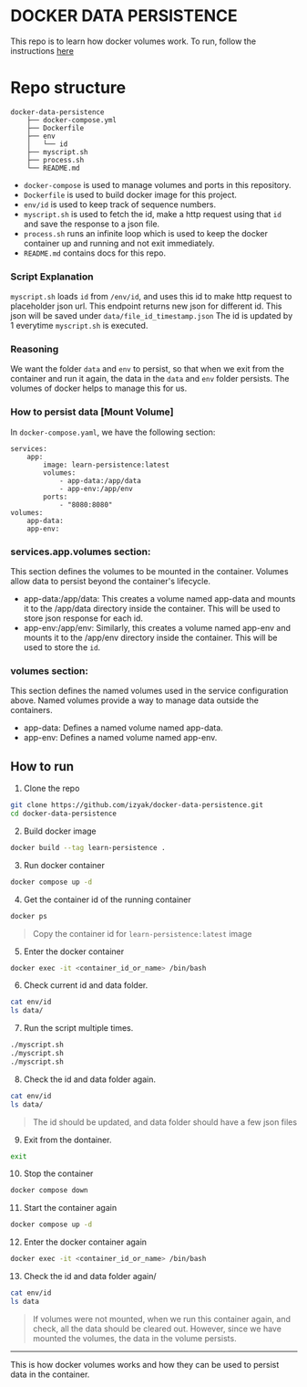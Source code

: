 # DOCKER DATA PERSISTENCE

This repo is to learn how docker volumes work. To run, follow the instructions [here](#how-to-run)
# Repo structure
```
docker-data-persistence
    ├── docker-compose.yml 
    ├── Dockerfile
    ├── env
    │   └── id
    ├── myscript.sh
    ├── process.sh
    └── README.md
```

- `docker-compose` is used to manage volumes and ports in this repository.
- `Dockerfile` is used to build docker image for this project.
- `env/id` is used to keep track of sequence numbers.
- `myscript.sh` is used to fetch the id, make a http request using that `id` and save the response to a json file.
- `process.sh` runs an infinite loop which is used to keep the docker container up and running and not exit immediately.
- `README.md` contains docs for this repo.

### Script Explanation
`myscript.sh` loads `id` from `/env/id`, and uses this id to make http request to placeholder json url. This endpoint returns new json for different id. This json will be saved under `data/file_id_timestamp.json` The id is updated by 1 everytime `myscript.sh` is executed.

### Reasoning
We want the folder `data` and `env` to persist, so that when we exit from the container and run it again, the data in the `data` and `env` folder persists. The volumes of docker helps to manage this for us.

### How to persist data [Mount Volume]
In `docker-compose.yaml`, we have the following section:
```
services:
    app:
        image: learn-persistence:latest
        volumes:
            - app-data:/app/data
            - app-env:/app/env
        ports:
            - "8080:8080"
volumes:
    app-data:
    app-env:

```

### services.app.volumes section:
This section defines the volumes to be mounted in the container. Volumes allow data to persist beyond the container's lifecycle.

- app-data:/app/data: This creates a volume named app-data and mounts it to the /app/data directory inside the container. This will be used to store json response for each id.
- app-env:/app/env: Similarly, this creates a volume named app-env and mounts it to the /app/env directory inside the container. This will be used to store the `id`.

### volumes section: 
This section defines the named volumes used in the service configuration above. Named volumes provide a way to manage data outside the containers.
- app-data: Defines a named volume named app-data.
- app-env: Defines a named volume named app-env.

## How to run
1. Clone the repo
```sh
git clone https://github.com/izyak/docker-data-persistence.git
cd docker-data-persistence
```

2. Build docker image
```sh
docker build --tag learn-persistence .
```

3. Run docker container
```sh
docker compose up -d
```

4. Get the container id of the running container
```sh
docker ps
```
> Copy the container id for `learn-persistence:latest` image

5. Enter the docker container
```sh
docker exec -it <container_id_or_name> /bin/bash
```

6. Check current id and data folder.
```sh
cat env/id 
ls data/
```

7. Run the script multiple times.
```sh
./myscript.sh
./myscript.sh
./myscript.sh
```

8. Check the id and data folder again.
```sh
cat env/id 
ls data/
```
> The id should be updated, and data folder should have a few json files

9. Exit from the dontainer.
```sh
exit
```

10. Stop the container
```sh
docker compose down
```

11. Start the container again
```sh
docker compose up -d
```

12. Enter the docker container again
```sh
docker exec -it <container_id_or_name> /bin/bash
```

13. Check the id and data folder again/
```sh
cat env/id
ls data
```
> If volumes were not mounted, when we run this container again, and check, all the data should be cleared out. However, since we have mounted the volumes, the data in the volume persists.


---
This is how docker volumes works and how they can be used to persist data in the container.